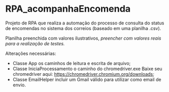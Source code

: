 # RPA_acompanhaEncomenda

Projeto de RPA que realiza a automação do processo de consulta do status de encomendas no sistema dos correios (baseado em uma planilha .csv).  

Planilha preenchida com valores ilustrativos, *preencher com valores reais para a realização de testes.*

  Alterações necessárias:
  - Classe App os caminhos de leitura e escrita de arquivo;
  - Classe IniciaProcessamento o caminho do chromedriver.exe
    Baixe seu chromedriver aqui: https://chromedriver.chromium.org/downloads;
  - Classe EmailHelper incluir um Gmail válido para utilizar como email de envio.
